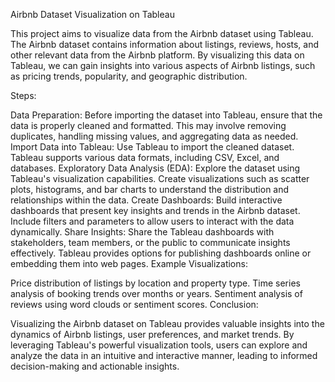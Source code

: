 Airbnb Dataset Visualization on Tableau

This project aims to visualize data from the Airbnb dataset using Tableau. The Airbnb dataset contains information about listings, reviews, hosts, and other relevant data from the Airbnb platform. By visualizing this data on Tableau, we can gain insights into various aspects of Airbnb listings, such as pricing trends, popularity, and geographic distribution.

Steps:

Data Preparation: Before importing the dataset into Tableau, ensure that the data is properly cleaned and formatted. This may involve removing duplicates, handling missing values, and aggregating data as needed.
Import Data into Tableau: Use Tableau to import the cleaned dataset. Tableau supports various data formats, including CSV, Excel, and databases.
Exploratory Data Analysis (EDA): Explore the dataset using Tableau's visualization capabilities. Create visualizations such as scatter plots, histograms, and bar charts to understand the distribution and relationships within the data.
Create Dashboards: Build interactive dashboards that present key insights and trends in the Airbnb dataset. Include filters and parameters to allow users to interact with the data dynamically.
Share Insights: Share the Tableau dashboards with stakeholders, team members, or the public to communicate insights effectively. Tableau provides options for publishing dashboards online or embedding them into web pages.
Example Visualizations:

Price distribution of listings by location and property type.
Time series analysis of booking trends over months or years.
Sentiment analysis of reviews using word clouds or sentiment scores.
Conclusion:

Visualizing the Airbnb dataset on Tableau provides valuable insights into the dynamics of Airbnb listings, user preferences, and market trends. By leveraging Tableau's powerful visualization tools, users can explore and analyze the data in an intuitive and interactive manner, leading to informed decision-making and actionable insights.
